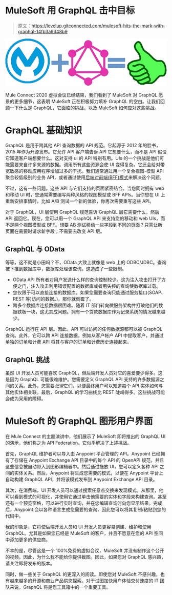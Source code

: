 # MuleSoft 用 GraphQL 击中目标

> 原文：<https://levelup.gitconnected.com/mulesoft-hits-the-mark-with-graphql-14fb3a9348b9>

![](img/934e4c99c45d8ac36b894b1e320dae57.png)

Mule Connect 2020 虚拟会议已经结束，我们看到了 MuleSoft 对 GraphQL 愿景的更多细节，这表明 MuleSoft 正在积极努力填补 GraphQL 的空白。让我们回顾一下什么是 GraphQL，它面临的挑战，以及 MuleSoft 如何应对这些挑战。

# GraphQL 基础知识

GraphQL 是用于跨其他 API 查询数据的 API 规范。它起源于 2012 年的脸书，2015 年作为开源发布。它允许 API 客户端告诉 API 它想要什么，而不是 API 假设它知道客户端想要什么。这对支持 ui 的 API 特别有用。UIs 的一个挑战是他们可能需要来自许多来源的数据。调用所有这些资源会使 UI 变得复杂。它还会给对带宽敏感的移动应用程序增加过多的干扰。我们通常通过用一个复合视图-模型 API 聚合较低级别的业务 API，或者通过使用[后端对前端(BFF)模式](https://docs.microsoft.com/en-us/azure/architecture/patterns/backends-for-frontends)来解决这个问题。

不过，这有一些问题。这些 API 与它们支持的页面紧密结合。当您同时拥有 web 和移动 UI 时，您通常需要编写两种风格的视图模型或 BFF APIs。当你想在 UI 上重新安排事情时，比如 A/B 测试一个新的体验，你再次需要重写这些 API。

对于 GraphQL，UI 层使用 GraphQL 规范告诉 GraphQL 层它需要什么，然后 API 返回它。现在，您可以用一个 GraphQL API 来支持您的移动和 web UIs，而不是两个视图模型或 BFF。想要 AB 测试移动一些字段到不同的页面？只需让新页面在需要时请求新字段；不需要去改变 API 层。

## GraphQL 与 OData

等等，这不就是小田吗？不，OData 大致上就像是 web 上的 ODBC/JDBC。查询被下推到数据库中，数据库处理该查询。这造成了一些限制。

*   OData API 所有者对用户发送什么样的查询控制较少。这为注入攻击打开了方便之门，注入攻击利用错误配置的数据库或者用失控的查询使数据库过载。
*   您仅限于可以直接连接的数据库。如果您需要查询只能通过服务接口(SOAP、REST 等)访问的数据。)，那你就倒霉了。
*   跨多个数据库连接数据很困难。随着 IT 部门转向微服务架构并打破他们的数据铁板一块，这尤其成问题。拥有一个贷款数据库作为记录系统的情况越来越少。

GraphQL 运行在 API 层。因此，API 可以访问的任何数据源都可以被 GraphQL 查询。此外，它可以跨 API 连接数据，例如从客户帐户 API 中提取客户，并通过单独的订单和计费 API 将其与客户的订单和计费历史连接起来。

## GraphQL 挑战

虽然 UI 开发人员可能喜欢 GraphQL，但后端开发人员对它的喜爱要少得多。这是因为 GraphQL 可能很难维护。您需要定义 GraphQL API 支持的许多数据源之间的关系。此外，您需要*记录*它们，以便最终用户可以知道每个 API 实体如何与其他实体相关联。最后，GraphQL 的学习曲线比 REST 陡峭得多。这些挑战可能会成为采用的障碍。

# MuleSoft 的 GraphQL 图形用户界面

在 Mule Connect 的主题演讲中，他们展示了 MuleSoft 即将推出的 GraphQL UI 的演示，他们称之为 API Federation。它似乎解决了上述挑战。

首先，GraphQL 维护者可以导入由 Anypoint 平台管理的 API。Anypoint 已经拥有了存储在 Anypoint Exchange API 目录中的每个 API 的 OpenAPI 规范，并且这些信息被自动带入到图形编辑器中。然后通过拖放 UI，您可以定义各种 API 之间的实体关系。然后，Anypoint 将生成您需要的模式，以便在 Anypoint 平台上自动构建 GraphQL API，并将该模式发布到 Anypoint Exchange API 目录。

其次，在消费端，UI 开发人员可以通过搜索任意点交换来发现模式。从那里，他可以看到模式的可视化，并使用它通过单击他需要的实体和字段来构建查询。甚至还有一个预览窗格，可以进行实时查询，并在您编辑查询时向您显示结果。完成后，Anypoint 会以各种语言生成您需要的查询，因此您可以将其复制/粘贴到您的代码中。

我的印象是，它将使后端开发人员和 UI 开发人员更容易创建、维护和使用 GraphQL。尤其是如果您已经是 MuleSoft 的客户，并且不愿意在您的 API 空间中添加更多的供应商。

不幸的是，尽管这是一个 100%免费的虚拟会议，MuleSoft 并没有制作这个公开的视频。因此，为什么我不能给你提供截图。因此，如果您对 GraphQL 感兴趣，请关注即将发布的版本。

同时，做一些关于 GraphQL 的更深入的阅读。即使您对 MuleSoft 不感兴趣，也有越来越多的开源和商业产品供您探索。对于试图加快用户体验交付速度的 IT 团队来说，GraphQL 将是您工具箱中的一个重要工具。